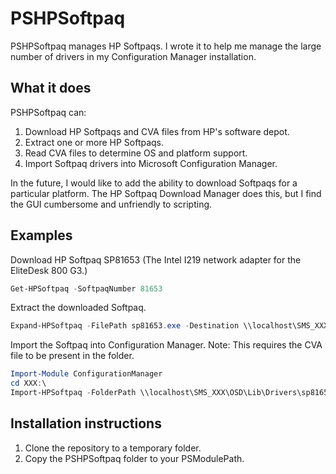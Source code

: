 # PSHPSoftpaq

PSHPSoftpaq manages HP Softpaqs. I wrote it to help me manage the large number of drivers in my Configuration Manager installation.

## What it does

PSHPSoftpaq can:

  1. Download HP Softpaqs and CVA files from HP's software depot.
  2. Extract one or more HP Softpaqs.
  3. Read CVA files to determine OS and platform support.
  4. Import Softpaq drivers into Microsoft Configuration Manager.

In the future, I would like to add the ability to download Softpaqs for a particular platform. The HP Softpaq Download Manager does this, but I find the GUI cumbersome and unfriendly to scripting.

## Examples

Download HP Softpaq SP81653 (The Intel I219 network adapter for the EliteDesk 800 G3.)

```PowerShell
Get-HPSoftpaq -SoftpaqNumber 81653
```

Extract the downloaded Softpaq.

```PowerShell
Expand-HPSoftpaq -FilePath sp81653.exe -Destination \\localhost\SMS_XXX\OSD\Lib\Drivers\sp81653
```

Import the Softpaq into Configuration Manager. Note: This requires the CVA file to be present in the folder.

```PowerShell
Import-Module ConfigurationManager
cd XXX:\
Import-HPSoftpaq -FolderPath \\localhost\SMS_XXX\OSD\Lib\Drivers\sp81653
```

## Installation instructions

  1. Clone the repository to a temporary folder.
  2. Copy the PSHPSoftpaq folder to your PSModulePath.
